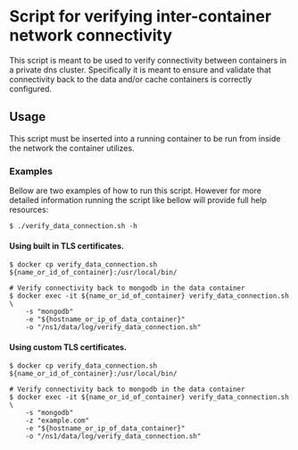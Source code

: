 # Script for verifying inter-container network connectivity

This script is meant to be used to verify connectivity between containers in a private dns cluster. Specifically it is meant to ensure and validate that connectivity back to the data and/or cache containers is correctly configured.


## Usage
This script must be inserted into a running container to be run from inside the network the container utilizes.

### Examples
Bellow are two examples of how to run this script. However for more detailed information running the script like bellow will provide full help resources:

```shell
$ ./verify_data_connection.sh -h
```

#### Using built in TLS certificates.

```shell
$ docker cp verify_data_connection.sh ${name_or_id_of_container}:/usr/local/bin/

# Verify connectivity back to mongodb in the data container
$ docker exec -it ${name_or_id_of_container} verify_data_connection.sh \
    -s "mongodb"
    -e "${hostname_or_ip_of_data_container}"
    -o "/ns1/data/log/verify_data_connection.sh"
```

#### Using custom TLS certificates.

```shell
$ docker cp verify_data_connection.sh ${name_or_id_of_container}:/usr/local/bin/

# Verify connectivity back to mongodb in the data container
$ docker exec -it ${name_or_id_of_container} verify_data_connection.sh \
    -s "mongodb"
    -z "example.com"
    -e "${hostname_or_ip_of_data_container}"
    -o "/ns1/data/log/verify_data_connection.sh"
```